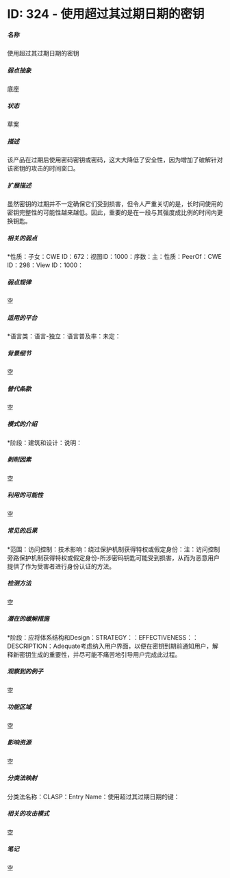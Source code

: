 # ID: 324 - 使用超过其过期日期的密钥
<h5>名称</h5>使用超过其过期日期的密钥
<h5>弱点抽象</h5>底座
<h5>状态</h5>草案
<h5>描述</h5>该产品在过期后使用密码密钥或密码，这大大降低了安全性，因为增加了破解针对该密钥的攻击的时间窗口。
<h5>扩展描述</h5>虽然密钥的过期并不一定确保它们受到损害，但令人严重关切的是，长时间使用的密钥完整性的可能性越来越低。因此，重要的是在一段与其强度成比例的时间内更换钥匙。
<h5>相关的弱点</h5>*性质：子女：CWE ID：672：视图ID：1000：序数：主：性质：PeerOf：CWE ID：298：View ID：1000：
<h5>弱点规律</h5>空
<h5>适用的平台</h5>*语言类：语言-独立：语言普及率：未定：
<h5>背景细节</h5>空
<h5>替代条款</h5>空
<h5>模式的介绍</h5>*阶段：建筑和设计：说明：
<h5>剥削因素</h5>空
<h5>利用的可能性</h5>空
<h5>常见的后果</h5>*范围：访问控制：技术影响：绕过保护机制获得特权或假定身份：注：访问控制旁路保护机制获得特权或假定身份-所涉密码钥匙可能受到损害，从而为恶意用户提供了作为受害者进行身份认证的方法。
<h5>检测方法</h5>空
<h5>潜在的缓解措施</h5>*阶段：应将体系结构和Design：STRATEGY：：EFFECTIVENESS：：DESCRIPTION：Adequate考虑纳入用户界面，以便在密钥到期前通知用户，解释新密钥生成的重要性，并尽可能不痛苦地引导用户完成此过程。
<h5>观察到的例子</h5>空
<h5>功能区域</h5>空
<h5>影响资源</h5>空
<h5>分类法映射</h5>分类法名称：CLASP：Entry Name：使用超过其过期日期的键：
<h5>相关的攻击模式</h5>空
<h5>笔记</h5>空

